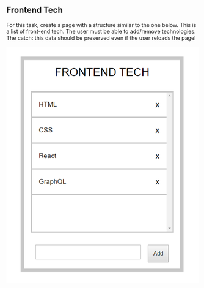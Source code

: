 ## Frontend Tech

For this task, create a page with a structure similar to the one below. This is a list of front-end tech. The user must be able to add/remove technologies. The catch: this data should be preserved even if the user reloads the page!

![](../ss/tech.PNG)
